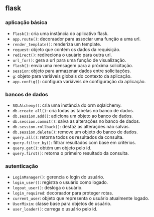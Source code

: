 ## flask

### aplicação básica

  * `Flask()`: cria uma instância do aplicativo flask.
  * `app.route()`: decoraador para associar uma função a uma url.
  * `render_template()`: renderiza um template.
  * `request`: objeto que contém os dados da requisição.
  * `redirect()`: redireciona o usuário para outra url.
  * `url_for()`: gera a url para uma função de visualização.
  * `flash()`: envia uma mensagem para a próxima solicitação.
  * `session`: objeto para armazenar dados entre solicitações.
  * `g`: objeto para variáveis globais do contexto da aplicação.
  * `app.config()`: configura variáveis de configuração da aplicação.

### bancos de dados

  * `SQLAlchemy()`: cria uma instância do orm sqlalchemy.
  * `db.create_all()`: cria todas as tabelas no banco de dados.
  * `db.session.add()`: adiciona um objeto ao banco de dados.
  * `db.session.commit()`: salva as alterações no banco de dados.
  * `db.session.rollback()`: desfaz as alterações não salvas.
  * `db.session.delete()`: remove um objeto do banco de dados.
  * `query.all()`: retorna todos os resultados da consulta.
  * `query.filter_by()`: filtrar resultados com base em critérios.
  * `query.get()`: obtém um objeto pelo id.
  * `query.first()`: retorna o primeiro resultado da consulta.

### autenticação

  * `LoginManager()`: gerencia o login do usuário.
  * `login_user()`: registra o usuário como logado.
  * `logout_user()`: desloga o usuário.
  * `login_required`: decoraador para proteger rotas.
  * `current_user`: objeto que representa o usuário atualmente logado.
  * `UserMixin`: classe base para objetos de usuário.
  * `user_loader()`: carrega o usuário pelo id.
